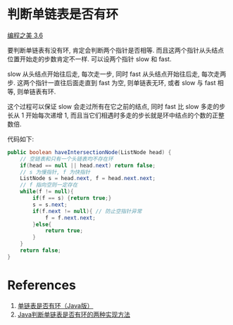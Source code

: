 # 判断单链表是否有环

[编程之美 3.6](https://github.com/wengsht/Beauty-Of-Programming-solutions/tree/master/chapter3/3.06)

要判断单链表有没有环, 肯定会判断两个指针是否相等. 而且这两个指针从头结点位置开始走的步数肯定不一样. 可以设两个指针 slow 和 fast.

slow 从头结点开始往后走, 每次走一步, 同时 fast 从头结点开始往后走, 每次走两步. 这两个指针一直往后面走直到 fast 为空, 则单链表无环, 或者 slow 与 fast 相等, 则单链表有环.

这个过程可以保证 slow 会走过所有在它之前的结点, 同时 fast 比 slow 多走的步长从 1 开始每次递增 1, 而且当它们相遇时多走的步长就是环中结点的个数的正整数倍.

代码如下:

```java
public boolean haveIntersectionNode(ListNode head) {
    // 空链表和只有一个头链表均不存在环
	if(head == null || head.next) return false;
    // s 为慢指针, f 为快指针
	ListNode s = head.next, f = head.next.next;
    // f 指向空则一定存在
    while(f != null){
 		if(f == s) {return true;}
        s = s.next;
        if(f.next != null){ // 防止空指针异常
        	f = f.next.next;
        }else{
            return true;
        }
    }
    return false;
}
```



# References

1. [单链表是否有环（Java版）](https://blog.csdn.net/lavor_zl/article/details/42784247)
2. [Java判断单链表是否有环的两种实现方法](https://blog.csdn.net/JQ_AK47/article/details/52739651)

